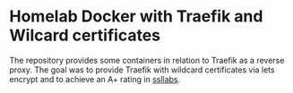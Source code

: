 # Homelab Docker with Traefik and Wilcard certificates

The repository provides some containers in relation to Traefik as a reverse proxy.
The goal was to provide Traefik with wildcard certificates via lets encrypt and to achieve an A+ rating in [ssllabs](https://www.ssllabs.com/ssltest/).
